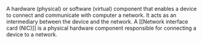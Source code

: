 A hardware (physical) or software (virtual) component that enables a device to connect and communicate with computer a network. It acts as an intermediary between the device and the network. A [[Network interface card (NIC)]] is a physical hardware component responsible for connecting a device to a network.
